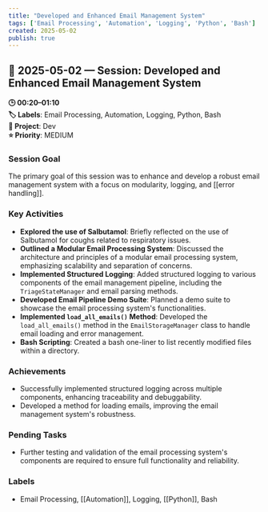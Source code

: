 ```yaml
---
title: "Developed and Enhanced Email Management System"
tags: ['Email Processing', 'Automation', 'Logging', 'Python', 'Bash']
created: 2025-05-02
publish: true
---
```


## 📅 2025-05-02 — Session: Developed and Enhanced Email Management System

**🕒 00:20–01:10**  
**🏷️ Labels**: Email Processing, Automation, Logging, Python, Bash  
**📂 Project**: Dev  
**⭐ Priority**: MEDIUM  


### Session Goal
The primary goal of this session was to enhance and develop a robust email management system with a focus on modularity, logging, and [[error handling]].

### Key Activities
- **Explored the use of Salbutamol**: Briefly reflected on the use of Salbutamol for coughs related to respiratory issues.
- **Outlined a Modular Email Processing System**: Discussed the architecture and principles of a modular email processing system, emphasizing scalability and separation of concerns.
- **Implemented Structured Logging**: Added structured logging to various components of the email management pipeline, including the `TriageStateManager` and email parsing methods.
- **Developed Email Pipeline Demo Suite**: Planned a demo suite to showcase the email processing system's functionalities.
- **Implemented `load_all_emails()` Method**: Developed the `load_all_emails()` method in the `EmailStorageManager` class to handle email loading and error management.
- **Bash Scripting**: Created a bash one-liner to list recently modified files within a directory.

### Achievements
- Successfully implemented structured logging across multiple components, enhancing traceability and debuggability.
- Developed a method for loading emails, improving the email management system's robustness.

### Pending Tasks
- Further testing and validation of the email processing system's components are required to ensure full functionality and reliability.

### Labels
- Email Processing, [[Automation]], Logging, [[Python]], Bash
